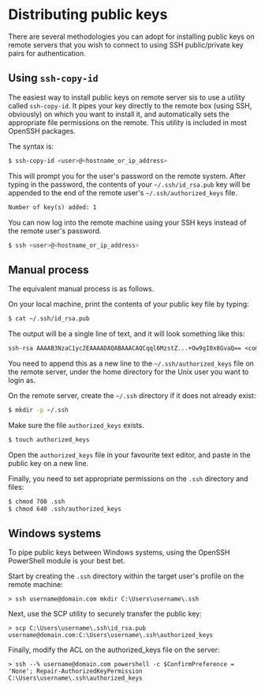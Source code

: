 # Distributing public keys

There are several methodologies you can adopt for installing public keys on remote servers that you wish to connect to using SSH public/private key pairs for authentication.

## Using `ssh-copy-id`

The easiest way to install public keys on remote server sis to use a utility called `ssh-copy-id`. It pipes your key directly to the remote box (using SSH, obviously) on which you want to install it, and automatically sets the appropriate file permissions on the remote. This utility is included in most OpenSSH packages.

The syntax is:

```sh
$ ssh-copy-id <user>@<hostname_or_ip_address>
```

This will prompt you for the user's password on the remote system. After typing in the password, the contents of your `~/.ssh/id_rsa.pub` key will be appended to the end of the remote user's `~/.ssh/authorized_keys` file.

```txt
Number of key(s) added: 1
```

You can now log into the remote machine using your SSH keys instead of the remote user's password.

```sh
$ ssh <user>@<hostname_or_ip_address>
```

## Manual process

The equivalent manual process is as follows.

On your local machine, print the contents of your public key file by typing:

```sh
$ cat ~/.ssh/id_rsa.pub
```

The output will be a single line of text, and it will look something like this:

```txt
ssh-rsa AAAAB3NzaC1yc2EAAAADAQABAAACAQCqql6MzstZ...+Ow9gI0x8GvaQ== <comment>
```

You need to append this as a new line to the `~/.ssh/authorized_keys` file on the remote server, under the home directory for the Unix user you want to login as.

On the remote server, create the `~/.ssh` directory if it does not already exist:

```sh
$ mkdir -p ~/.ssh
```

Make sure the file `authorized_keys` exists.

```sh
$ touch authorized_keys
```

Open the `authorized_keys` file in your favourite text editor, and paste in the public key on a new line.

Finally, you need to set appropriate permissions on the `.ssh` directory and files:

```sh
$ chmod 700 .ssh
$ chmod 640 .ssh/authorized_keys
```

## Windows systems

To pipe public keys between Windows systems, using the OpenSSH PowerShell module is your best bet.

Start by creating the `.ssh` directory within the target user's profile on the remote machine:

```cli
> ssh username@domain.com mkdir C:\Users\username\.ssh
```

Next, use the SCP utility to securely transfer the public key:

```cli
> scp C:\Users\username\.ssh\id_rsa.pub username@domain.com:C:\Users\username\.ssh\authorized_keys
```

Finally, modify the ACL on the authorized_keys file on the server:

```cli
> ssh --% username@domain.com powershell -c $ConfirmPreference = 'None'; Repair-AuthorizedKeyPermission C:\Users\username\.ssh\authorized_keys
```
